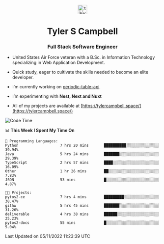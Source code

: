 <p align="center">
<a href="https://www.linkedin.com/in/t36campbell" target="blank"><img align="center" src="https://ik.imagekit.io/t36campbell/Portfolio/linkedin.png.original_m8bbGgPh6.png" alt="t36campbell" height="30" width="30" /></a>
</p>
<h1 align="center">Tyler S Campbell</h1>
<h3 align="center">Full Stack Software Engineer</h3>

* United States Air Force veteran with a B.Sc. in Information Technology specializing in Web Application Development. 

* Quick study, eager to cultivate the skills needed to become an elite developer.

* I’m currently working on [periodic-table-api](https://github.com/t36campbell/periodic-table-api)

* I’m experimenting with **Nest, Next and Nuxt**

* All of my projects are available at [https://tylercampbell.space/](https://tylercampbell.space/)

<!--START_SECTION:waka-->
![Code Time](http://img.shields.io/badge/Code%20Time-1%2C974%20hrs%2020%20mins-blue)

📊 **This Week I Spent My Time On** 

```text
💬 Programming Languages: 
Python                   7 hrs 20 mins       ██████████░░░░░░░░░░░░░░░   39.94% 
Java                     5 hrs 24 mins       ███████░░░░░░░░░░░░░░░░░░   29.39% 
TypeScript               2 hrs 57 mins       ████░░░░░░░░░░░░░░░░░░░░░   16.09% 
Other                    1 hr 26 mins        ██░░░░░░░░░░░░░░░░░░░░░░░   7.83% 
JSON                     53 mins             █░░░░░░░░░░░░░░░░░░░░░░░░   4.87%

🐱‍💻 Projects: 
pytos2-ce                7 hrs 4 mins        █████████░░░░░░░░░░░░░░░░   38.47% 
githw                    5 hrs 45 mins       ███████░░░░░░░░░░░░░░░░░░   31.26% 
deliverable              4 hrs 38 mins       ██████░░░░░░░░░░░░░░░░░░░   25.23% 
pytos2-docs              55 mins             █░░░░░░░░░░░░░░░░░░░░░░░░   5.04%

```


 Last Updated on 05/11/2022 11:23:39 UTC
<!--END_SECTION:waka-->
